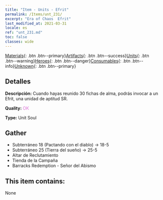 ```yaml
---
title: "Item - Units - Efrit"
permalink: /Items/unt_231/
excerpt: "Era of Chaos  Efrit"
last_modified_at: 2021-03-31
locale: es
ref: "unt_231.md"
toc: false
classes: wide
---
```

 [Materials](/es/Items/){: .btn .btn--primary}[Artifacts](/es/Items/Artifacts/){: .btn .btn--success}[Units](/es/Items/Units/){: .btn .btn--warning}[Heroes](/es/Items/Heroes/){: .btn .btn--danger}[Consumables](/es/Items/Consumables/){: .btn .btn--info}[Unknown](/es/Items/Unknown/){: .btn .btn--primary}

## Detalles
 **Descripción:** Cuando hayas reunido 30 fichas de alma, podrás invocar a un Efrit, una unidad de aptitud SR.

 **Quality:** <span style="color: #DA70D6">OK</span>

 **Type:** Unit Soul

## Gather

*    Subterráneo 18 (Pactando con el diablo) -> 18-5 
*    Subterráneo 25 (Tierra del sueño) -> 25-5 
*    Altar de Reclutamiento 
*    Tienda de la Campaña 
*    Barracks Redemption - Señor del Abismo 

## This item contains:

  None

